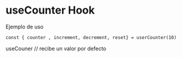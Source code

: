 # useCounter Hook

Ejemplo de uso

```
const { counter , increment, decrement, reset} = userCounter(10)

```

useCouner // recibe un valor por defecto
